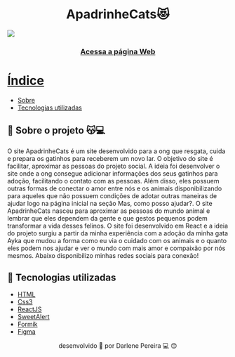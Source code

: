<h1 align='center'>ApadrinheCats😻</h1>

<img src="https://ik.imagekit.io/imageslenny/tr:w-1360,h-624,cm-extract,x-0,y-135/Captura_de_tela_de_2021-01-08_00-05-07_-GvB6ikPI.png">

<h3 align="center">
<a href="https://apadrinhecats.netlify.app/"> Acessa a página Web
</h3>
 
 # Índice
- [Sobre](#-sobre)
- [Tecnologias utilizadas](#-Tecnologias-utilizadas)
 
 ## 📝 Sobre o projeto 😽💻 
 O site ApadrinheCats é um site desenvolvido para a ong que resgata, cuida e prepara os gatinhos para receberem um novo lar. O objetivo do site é facilitar, aproximar as pessoas do projeto social. A ideia foi desenvolver o site onde a ong consegue adicionar informações dos seus gatinhos para adoção, facilitando o contato com as pessoas. Além disso, eles possuem outras formas de conectar o amor entre nós e os animais disponibilizando para aqueles que não possuem condições de adotar outras maneiras de ajudar logo na página inicial na seção Mas, como posso ajudar?. O site ApadrinheCats nasceu para aproximar as pessoas do mundo animal e lembrar que eles dependem da gente e que gestos pequenos podem transformar a vida desses felinos. O site foi desenvolvido em React e a ideia do projeto surgiu a partir da minha experiência com a adoção da minha gata Ayka que mudou a forma como eu via o cuidado com os animais e o quanto eles podem nos ajudar e ver o mundo com mais amor e compaixão por nós mesmos. Abaixo disponibilizo minhas redes sociais para conexão!

 ## 🚀 Tecnologias utilizadas
 
 - [HTML](https://www.w3schools.com/)
 - [Css3](https://www.w3schools.com/)
 - [ReactJS](https://pt-br.reactjs.org/)
 - [SweetAlert](https://sweetalert2.github.io/)
 - [Formik](https://formik.org/docs/api/formik)
 - [Figma](https://www.figma.com/)
 
 
<p align="center">desenvolvido 💜 por Darlene Pereira 💻 😊</p>
